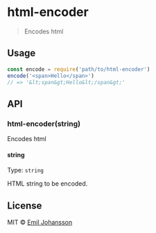 # html-encoder

> Encodes html

## Usage

```js
const encode = require('path/to/html-encoder')
encode('<span>Hello</span>')
// => '&lt;span&gt;Hello&lt;/span&gt;'
```

## API

### html-encoder(string)

Encodes html

#### string

Type: `string`

HTML string to be encoded.

## License

MIT © [Emil Johansson](http://emiljohansson.se)
